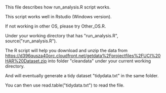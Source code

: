 This file describes how run_analysis.R script works.

This script works well in Rstudio (Windows version).

If not working in other OS, please try Other_OS.R. 

Under your working directory that has "run_analysis.R", source("run_analysis.R").

The R script will help you download and unzip the data from 
https://d396qusza40orc.cloudfront.net/getdata%2Fprojectfiles%2FUCI%20HAR%20Dataset.zip
into folder "cleandata" under your current working directory. 

And will eventually generate a tidy dataset "tidydata.txt" in the same folder.

You can then use read.table("tidydata.txt") to read the file.
